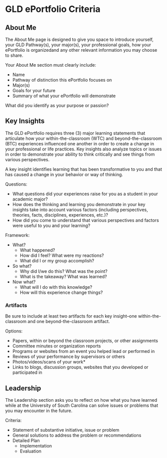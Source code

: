 # GLD ePortfolio Criteria

## About Me
The About Me page is designed to give you space to introduce yourself, your GLD Pathway(s),
your major(s), your professional goals, how your ePortfolio is organizedand any other relevant
information you may choose to share.

Your About Me section must clearly include:
* Name
* Pathway of distinction this ePortfolio focuses on
* Major(s)
* Goals for your future
* Summary of what your ePortfolio will demonstrate

What did you identify as your purpose or passion?

## Key Insights
The GLD ePortfolio requires three (3) major learning statements that articulate how your
within-the-classroom (WTC) and beyond-the-classroom (BTC) experiences influenced one another in
order to create a change in your professional or life practices. Key insights also analyze
topics or issues in order to demonstrate your ability to think critically and see things from
various perspectives.

A key insight identifies learning that has been transformative to you and that has caused a
change in your behavior or way of thinking.

Questions:
* What questions did your experiences raise for you as a student in your academic major?
* How does the thinking and learning you demonstrate in your key insights take into account
  various factors (including perspectives, theories, facts, disciplines, experiences, etc.)?
* How did you come to understand that various perspectives and factors were useful to you and
  your learning?

Framework:
* What?
  * What happened?
  * How did I feel? What were my reactions?
  * What did I or my group accomplish?
* So what?
  * Why did I/we do this? What was the point?
  * What is the takeaway? What was learned?
* Now what?
  * What will I do with this knowledge?
  * How will this experience change things?

### Artifacts
Be sure to include at least two artifacts for each key insight–one within-the-classroom and one
beyond-the-classroom artifact.

Options:
* Papers, within or beyond the classroom projects, or other assignments
* Committee minutes or organization reports
* Programs or websites from an event you helped lead or performed in
* Reviews of your performance by supervisors or others
* Photos/videos/scans of your work*
* Links to blogs, discussion groups, websites that you developed or participated in

## Leadership
The Leadership section asks you to reflect on how what you have learned while at the
University of South Carolina can solve issues or problems that you may encounter in the future.

Criteria:
* Statement of substantive initiative, issue or problem
* General solutions to address the problem or recommendations
* Detailed Plan
  * Implementation
  * Evaluation
